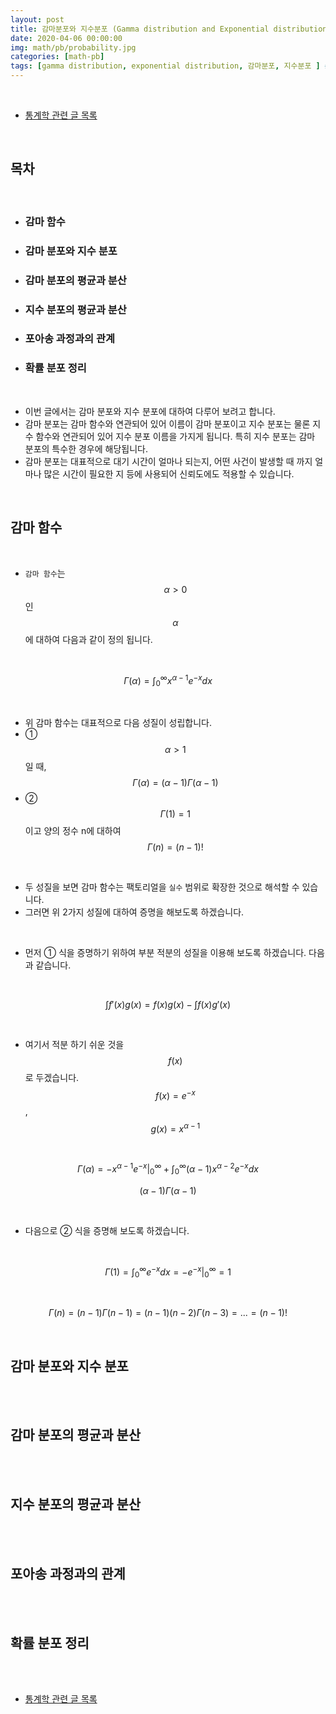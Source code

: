 ```yaml
---
layout: post
title: 감마분포와 지수분포 (Gamma distribution and Exponential distribution)
date: 2020-04-06 00:00:00
img: math/pb/probability.jpg
categories: [math-pb] 
tags: [gamma distribution, exponential distribution, 감마분포, 지수분포 ] # add tag
---
```


<br>

- [통계학 관련 글 목록](https://gaussian37.github.io/math-pb-table/)

<br>

## **목차**

<br>

- ### 감마 함수
- ### 감마 분포와 지수 분포
- ### 감마 분포의 평균과 분산
- ### 지수 분포의 평균과 분산
- ### 포아송 과정과의 관계
- ### 확률 분포 정리

<br>

- 이번 글에서는 감마 분포와 지수 분포에 대하여 다루어 보려고 합니다.
- 감마 분포는 감마 함수와 연관되어 있어 이름이 감마 분포이고 지수 분포는 물론 지수 함수와 연관되어 있어 지수 분포 이름을 가지게 됩니다. 특히 지수 분포는 감마 분포의 특수한 경우에 해당됩니다.
- 감마 분포는 대표적으로 대기 시간이 얼마나 되는지, 어떤 사건이 발생할 때 까지 얼마나 많은 시간이 필요한 지 등에 사용되어 신뢰도에도 적용할 수 있습니다.

<br>

## **감마 함수**

<br>

- `감마 함수`는 $$ \alpha > 0 $$ 인 $$ \alpha $$에 대하여 다음과 같이 정의 됩니다.

<br>

$$ \Gamma(\alpha) = \int_{0}^{\infty}x^{\alpha - 1}e^{-x} dx $$

<br>

- 위 감마 함수는 대표적으로 다음 성질이 성립합니다.
- ① $$ \alpha > 1 $$일 때, $$ \Gamma(\alpha) = (\alpha -1)\Gamma(\alpha - 1) $$
- ② $$ \Gamma(1) = 1 $$이고 양의 정수  n에 대하여 $$ \Gamma(n) = (n - 1)! $$

<br>

- 두 성질을 보면 감마 함수는 팩토리얼을 `실수` 범위로 확장한 것으로 해석할 수 있습니다.
- 그러면 위 2가지 성질에 대하여 증명을 해보도록 하겠습니다. 

<br>

- 먼저 ① 식을 증명하기 위하여 부분 적분의 성질을 이용해 보도록 하겠습니다. 다음과 같습니다.

<br>

$$ \int f'(x)g(x) = f(x)g(x) - \int f(x)g'(x) $$

<br>

- 여기서 적분 하기 쉬운 것을 $$ f(x) $$로 두겠습니다. $$ f(x) = e^{-x} $$, $$ g(x) = x^{\alpha -1} $$

<br>

$$ \Gamma(\alpha) = -x^{\alpha - 1}e^{-x}\vert^{\infty}_{0} + \int^{\infty}_{0} (\alpha - 1)x^{\alpha - 2}e^{-x} dx $$

$$ (\alpha - 1)\Gamma(\alpha -1) $$

<br>

- 다음으로 ② 식을 증명해 보도록 하겠습니다.

<br>

$$ \Gamma(1) = \int_{0}^{\infty}e^{-x} dx = -e^{-x} \vert_{0}^{\infty} = 1 $$

<br>

$$ \Gamma(n) = (n - 1)\Gamma(n-1) = (n - 1)(n - 2)\Gamma(n-3) = ... = (n - 1)! $$


<br>

## **감마 분포와 지수 분포**

<br>

<br>

## **감마 분포의 평균과 분산**

<br>

<br>

## **지수 분포의 평균과 분산**

<br>


<br>

## **포아송 과정과의 관계**

<br>

<br>

## **확률 분포 정리**

<br>


<br>

- [통계학 관련 글 목록](https://gaussian37.github.io/math-pb-table/)

<br>

